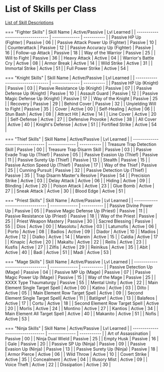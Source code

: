 # List of Skills per Class

[List of Skill Descriptions](../appendices/skills-and-spells.md)

=== "Fighter Skills"
    | Skill Name                        | Active/Passive | Lvl Learned |
    | --------------------------------- | -------------- | ----------- |
    | Passive HP Up (Fighter)           | Passive        | 06          |
    | Passive Attack Power Up (Fighter) | Passive        | 10          |
    | Counterattack                     | Passive        | 12          |
    | Passive Accuracy Up (Fighter)     | Passive        | 16          |
    | Follow-up Attack                  | Passive        | 18          |
    | Way of the Warrior                | Passive        | 25          |
    | Will to Fight                     | Passive        | 36          |
    | Heavy Attack                      | Active         | 04          |
    | Warrior's Battle Cry              | Active         | 08          |
    | Armor Break                       | Active         | 14          |
    | Wild Strike                       | Active         | 31          | 
    | Immortal Strike                   | Active         | 51          |
    | Full Power Strike                 | Active         | 54          |

=== "Knight Skills"
    | Skill Name                        | Active/Passive | Lvl Learned |
    | --------------------------------- | -------------- | ----------- |
    | Passive HP Up (Knight)            | Passive        | 03          |
    | Passive Resistance Up (Knight)    | Passive        | 07          |
    | Passive Defense Up (Knight)       | Passive        | 10          |
    | Assault Guard                     | Passive        | 12          |
    | Passive Magic Defense Up (Knight) | Passive        | 17          |
    | Way of the Knight                 | Passive        | 25          |
    | Recovery                          | Passive        | 29          |
    | Behind Cover                      | Passive        | 32          |
    | Unyielding Will to Fight          | Passive        | 35          |
    | Cover                             | Active         | 00          |
    | Self-Healing                      | Active         | 06          | 
    | Stun Bash                         | Active         | 08          |
    | Attract Hit                       | Active         | 14          |
    | Line Cover                        | Active         | 20          |
    | Self-Defense                      | Active         | 27          |
    | Defensive Provoke                 | Active         | 38          |
    | All Cover                         | Active         | 40          |
    | Knight's Defense                  | Active         | 51          |
    | Fortified Strike                  | Active         | 54          |

=== "Thief Skills"
    | Skill Name                        | Active/Passive | Lvl Learned |
    | --------------------------------- | -------------- | ----------- |
    | Treasure Trap Detection Skill     | Passive        | 00          |
    | Treasure Trap Disarm Skill        | Passive        | 03          |
    | Passive Evade Trap Up (Thief)     | Passive        | 05          |
    | Passive Evasion Up (Thief)        | Passive        | 11          |
    | Passive Surety Up (Thief)         | Passive        | 13          |
    | Stealth                           | Passive        | 15          |
    | Passive Action Speed Up (Thief)   | Passive        | 17          |
    | Way of the Thief                  | Passive        | 25          |
    | Cunning Pursuit                   | Passive        | 32          |
    | Passive Detection Up (Thief)      | Passive        | 35          |
    | Trap Disarm Master's Resolve      | Passive        | 54          |
    | Precision Strike                  | Active         | 03          |
    | Delay Attack                      | Active         | 06          |
    | Hiding                            | Active         | 09          |
    | Blinding                          | Active         | 20          |
    | Poison Attack                     | Active         | 23          |
    | Glue Bomb                         | Active         | 27          |
    | Sneak Attack                      | Active         | 30          |
    | Blood Edge                        | Active         | 51          |

=== "Priest Skills"
    | Skill Name                        | Active/Passive | Lvl Learned |
    | --------------------------------- | -------------- | ----------- |
    | Passive Divine Power Up           | Passive        | 05          |
    | Passive Magic Defense Up (Priest) | Passive        | 11          |
    | Passive Resistance Up (Priest)    | Passive        | 18          |
    | Way of the Priest                 | Passive        | 25          |
    | Priest Weapon Mastery             | Passive        | 30          |
    | Sacred Blessing                   | Passive        | 55          |
    | Dios                              | Active         | 00          |
    | Masolotu                          | Active         | 03          |
    | Latumofis                         | Active         | 06          |
    | Porto                             | Active         | 08          |
    | Badios                            | Active         | 09          |
    | Diador                            | Active         | 10          |
    | Madios                            | Active         | 12          |
    | Dialko                            | Active         | 14          |
    | Marein                            | Active         | 15          |
    | Caldia                            | Active         | 17          |
    | Kinapic                           | Active         | 20          |
    | Makaltu                           | Active         | 22          |
    | Reilis                            | Active         | 23          |
    | Kusfis                            | Active         | 27          |
    | Zilfis                            | Active         | 29          |
    | Reinikus                          | Active         | 35          |
    | Abit                              | Active         | 40          |
    | Badi                              | Active         | 51          |
    | Madi                              | Active         | 53          |

=== "Mage Skills"
    | Skill Name                        | Active/Passive | Lvl Learned |
    | --------------------------------- | -------------- | ----------- |
    | Passive Detection Up (Mage)       | Passive        | 04          |
    | Passive MP Up (Mage)              | Passive        | 07          |
    | Passive Magic Power Up (Mage)     | Passive        | 15          |
    | Way of the Mage                   | Passive        | 25          |
    | XXXX Type Thaumaturgy             | Passive        | 55          |
    | Mental Unity                      | Active         | 22          |
    | Main Element Single Target Spell  | Active         | 00          |
    | Katino                            | Active         | 03          |
    | Dilto                             | Active         | 05          |
    | Main Element Row Target Spell     | Active         | 09          |
    | Second Element Single Target Spell| Active         | 11          |
    | Batilgref                         | Active         | 13          |
    | Balafeos                          | Active         | 17          |
    | Cortu                             | Active         | 18          |
    | Second Element Row Target Spell   | Active         | 20          |
    | Morlis                            | Active         | 24          |
    | Montino                           | Active         | 27          |
    | Kantios                           | Active         | 34          |
    | Main Element All Target Spell     | Active         | 40          |
    | Makanito                          | Active         | 51          |
    | Nofis                             | Active         | 53          |

=== "Ninja Skills"
    | Skill Name                        | Active/Passive | Lvl Learned |
    | --------------------------------- | -------------- | ----------- |
    | Art of Assassination              | Passive        | 00          |
    | Ninja Dual Wield                  | Passive        | 25          |
    | Empty Husk                        | Passive        | 16          |
    | Gale                              | Passive        | 20          |
    | Passive SP Up (Ninja)             | Passive        | 09          |
    | Passive Evasion Up (Ninja)        | Passive        | 13          |
    | Passive Surety Up (Ninja)         | Passive        | 18          |
    | Armor Pierce                      | Active         | 06          |
    | Wild Throw                        | Active         | 10          |
    | Covert Strike                     | Active         | 35          |
    | Concealment                       | Active         | 04          |
    | Illusory Mist                     | Active         | 09          |
    | Voice Theft                       | Active         | 22          |
    | Dissipation                       | Active         | 30          |

